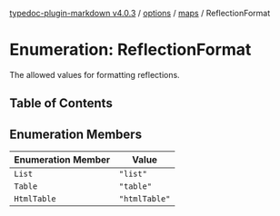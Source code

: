 [typedoc-plugin-markdown v4.0.3](../../../../README.md) / [options](../../../README.md) / [maps](../README.md) / ReflectionFormat

# Enumeration: ReflectionFormat

The allowed values for formatting reflections.

## Table of Contents

## Enumeration Members

| Enumeration Member | Value         |
| ------------------ | ------------- |
| `List`             | `"list"`      |
| `Table`            | `"table"`     |
| `HtmlTable`        | `"htmlTable"` |
